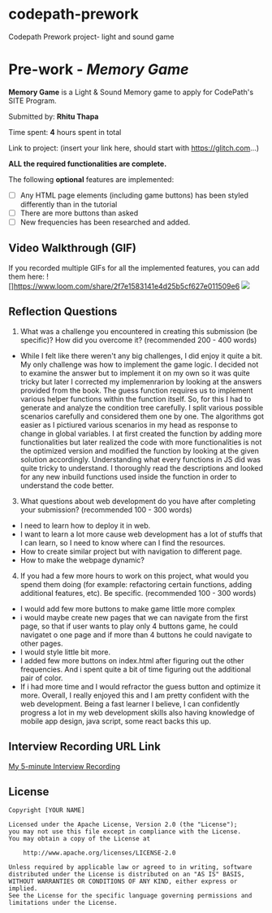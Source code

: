 # codepath-prework
Codepath Prework project- light and sound game 

# Pre-work - *Memory Game*

**Memory Game** is a Light & Sound Memory game to apply for CodePath's SITE Program. 

Submitted by: **Rhitu Thapa**

Time spent: **4** hours spent in total

Link to project: (insert your link here, should start with https://glitch.com...)

**ALL the required functionalities are complete.**

The following **optional** features are implemented:

* [ ] Any HTML page elements (including game buttons) has been styled differently than in the tutorial
* [ ] There are more buttons than asked
* [ ] New frequencies has been researched and added. 

## Video Walkthrough (GIF)

If you recorded multiple GIFs for all the implemented features, you can add them here:
![]https://www.loom.com/share/2f7e1583141e4d25b5cf627e011509e6
![](gif4-link-here)

## Reflection Questions
1. What was a challenge you encountered in creating this submission (be specific)? How did you overcome it? (recommended 200 - 400 words) 
- While I felt like there weren't any big challenges, I did enjoy it quite a bit. My only challenge was how to implement the game logic. I decided not to examine the answer but to implement it on my own so it was quite tricky but later I corrected my implemenrarion by looking at the answers provided from the book. The guess function requires us to implement various helper functions within the function itself. So, for this I had to generate and analyze the condition tree carefully. I split various possible scenarios carefully and considered them one by one. The algorithms got easier as I pictiured various scenarios in my head as response to change in global variables. I at first created the function by adding more functionalities but later realized the code with more functionalities is not the optimized version and modified the function by looking at the given solution accordingly. Understanding what every functions in JS did was quite tricky to understand. I thoroughly read the descriptions and looked for any new inbuild functions used inside the function in order to understand the code better.

3. What questions about web development do you have after completing your submission? (recommended 100 - 300 words) 
- I need to learn how to deploy it in web.
- I want to learn a lot more cause web development has a lot of stuffs that I can learn, so I need to know where can I find the resources.
- How to create similar project but with navigation to different page. 
- How to make the webpage dynamic?

4. If you had a few more hours to work on this project, what would you spend them doing (for example: refactoring certain functions, adding additional features, etc). Be specific. (recommended 100 - 300 words) 
- I would add few more buttons to make game little more complex
- i would maybe create new pages that we can navigate from the first page, so that if user wants to play only 4 buttons game, he could navigatet o one page and if more than 4 buttons he could navigate to other pages.
- I would style little bit more.
- I added few more buttons on index.html after figuring out the other frequencies. And i spent quite a bit of time figuring out the additional pair of color. 
- If i had more time and I would refractor the guess button and optimize it more. 
Overall, I really enjoyed this and I am pretty confident with the web development. Being a fast learner I believe, I can confidently progress a lot in my web development skills also having knowledge of mobile app design, java script, some react backs this up.



## Interview Recording URL Link

[My 5-minute Interview Recording](your-link-here)


## License

    Copyright [YOUR NAME]

    Licensed under the Apache License, Version 2.0 (the "License");
    you may not use this file except in compliance with the License.
    You may obtain a copy of the License at

        http://www.apache.org/licenses/LICENSE-2.0

    Unless required by applicable law or agreed to in writing, software
    distributed under the License is distributed on an "AS IS" BASIS,
    WITHOUT WARRANTIES OR CONDITIONS OF ANY KIND, either express or implied.
    See the License for the specific language governing permissions and
    limitations under the License.
